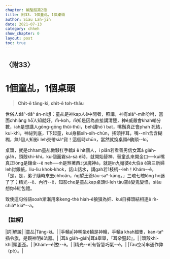 ```yaml
---
chapter: 鹹酸甜第2冊
title: 附33. 1個童乩，1個桌頭
author: Siau Lah-jih
date: 2021-07-13
category: chheh
show_chapter: 0
layout: post
toc: true
---
```


## 〈附33〉
# 1個童乩，1個桌頭
> **Chi̍t-ê tâng-ki, chi̍t-ê toh-thâu**

世俗人tiāⁿ-tiāⁿ án-ni想：童乩是神kap人ê中間者，照講，神有siáⁿ-mih吩咐，當面chhiàng hō͘人知就好，m̄-koh，m̄知是因為直接講清楚，神ê威嚴會khah輸分數，iah是想講人gōng-gōng thûi-thûi，beh講hō͘ i bat，嘴鬚真正會phah 死結，kui-khì，神祕到底，1下起童，kui身軀sih-sih-chùn，搖頭拌耳，嘴--nih含含糊糊，無1個人知影i leh交帶siáⁿ貨！這個時chūn，當然就換桌頭ê齣頭--lo͘。

桌頭，就是chham童乩做夥扛手轎á ê hit個人，i piān若看善男信女耳á gia̍h-gia̍h，頭殼khi-khi，kui個面霧sà-sà ê時，就開始替神、替童乩來開金口──kui嘴真正lóng是鑲金--ê neh──m̄是煞著西北ê魔神á，就是in九嬸婆ê大伯á ê第三新婦leh討銀紙，liu-liu khok-khok，話山話水，講gah若1枝柄--leh！Khám--ê，「是，是，弟子隨時來去chhoân，ǹg望王爺tàu-saⁿ-kāng。」三魂七魄lóng ho͘迷了了；精光--ê、內行--ê，知影che是童乩kap桌頭tī-leh tàu空á變鬼變怪，siàu想你ê紅包禮。

致使這句俗語soah漸漸用來keng-thé hiah-ê狼狽為奸、kui日褲頭結相連ê m̄-chiâⁿ kiáⁿ--a。


### 【註解】

|詞|解說|
|童乩|Tâng-ki。|
|手轎á|神明坐ê轎是神轎，手轎á khah細隻，kan-taⁿ插令旗，是觀神明ê法器。|
|耳á gia̍h-gia̍h|耳á舉舉，『耳朵豎起』。|
|頭殼khi-khi|頭歪歪。|
|Khám--ê|憨--ê。|
|精光--ê|有智慧巧氣--ê。|
|Tàu空á|串通作弊（pè）。|
